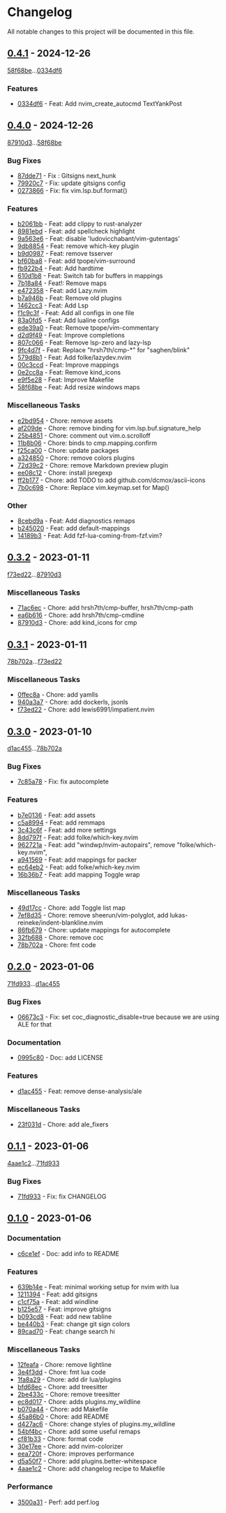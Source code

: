 # Changelog
All notable changes to this project will be documented in this file.

## [0.4.1](https://github.com/rodmoioliveira/neovim/compare/0.4.0...0.4.1) - 2024-12-26

[58f68be](https://github.com/rodmoioliveira/neovim/commit/58f68be9f2c277078d7d5631e27d193032f735b6)...[0334df6](https://github.com/rodmoioliveira/neovim/commit/0334df6ac0eb1357ac6f94c130d5e8d49294573f)

### Features

- [0334df6](https://github.com/rodmoioliveira/neovim/commit/0334df6ac0eb1357ac6f94c130d5e8d49294573f) - Feat: Add nvim_create_autocmd TextYankPost

## [0.4.0](https://github.com/rodmoioliveira/neovim/compare/0.3.2...0.4.0) - 2024-12-26

[87910d3](https://github.com/rodmoioliveira/neovim/commit/87910d3a5a46a99881589340f96877e0bf54ba6b)...[58f68be](https://github.com/rodmoioliveira/neovim/commit/58f68be9f2c277078d7d5631e27d193032f735b6)

### Bug Fixes

- [87dde71](https://github.com/rodmoioliveira/neovim/commit/87dde719dbae2f498e81bff88b10f002d4d955ae) - Fix : Gitsigns next_hunk
- [79920c7](https://github.com/rodmoioliveira/neovim/commit/79920c7c242a711f78b66aab1b698fdf67c26314) - Fix: update gitsigns config
- [0273866](https://github.com/rodmoioliveira/neovim/commit/0273866293ed820b9a945eadb4c639f1d2cf6047) - Fix: fix vim.lsp.buf.format()

### Features

- [b2061bb](https://github.com/rodmoioliveira/neovim/commit/b2061bb81fc201cadcc7d858bf25d9839b099541) - Feat: add clippy to rust-analyzer
- [8981ebd](https://github.com/rodmoioliveira/neovim/commit/8981ebd91941d2899a6a9be7135d252c0336ff3e) - Feat: add spellcheck highlight
- [9a563e6](https://github.com/rodmoioliveira/neovim/commit/9a563e6c922328309a37340d3b7ec2d3dfe90cd2) - Feat: disable 'ludovicchabant/vim-gutentags'
- [9db8854](https://github.com/rodmoioliveira/neovim/commit/9db8854736c5389818ded38d37c2a9f70516bf00) - Feat: remove which-key plugin
- [b9d0987](https://github.com/rodmoioliveira/neovim/commit/b9d098707f0011a23eff2fd7149c560fdf451409) - Feat: remove tsserver
- [bf60ba8](https://github.com/rodmoioliveira/neovim/commit/bf60ba8c4a66fdade712a64cded743836c4864b8) - Feat: add tpope/vim-surround
- [fb922b4](https://github.com/rodmoioliveira/neovim/commit/fb922b49092fe27b3dcb9ca4712cf421c5e4b867) - Feat: Add hardtime
- [610d1b8](https://github.com/rodmoioliveira/neovim/commit/610d1b81bedbbf6648df92cdf7b115963c7ad475) - Feat: Switch tab for buffers in mappings
- [7b18a84](https://github.com/rodmoioliveira/neovim/commit/7b18a841bbf2b627dcb3685003a6126e217371ca) - Feat!: Remove maps
- [e472358](https://github.com/rodmoioliveira/neovim/commit/e4723582e6535a5c26efbbee46d9e42e5b44632c) - Feat: add Lazy.nvim
- [b7a946b](https://github.com/rodmoioliveira/neovim/commit/b7a946b022c0e32e323c17161a0e29b13e85b701) - Feat: Remove old plugins
- [1462cc3](https://github.com/rodmoioliveira/neovim/commit/1462cc3db8a7f4acd26a12024ccd1ac86faa33ac) - Feat: Add Lsp
- [f1c9c3f](https://github.com/rodmoioliveira/neovim/commit/f1c9c3f6bfb26dcfa4016fcc5df600411349b240) - Feat: Add all configs in one file
- [83a0fd5](https://github.com/rodmoioliveira/neovim/commit/83a0fd51cbc46159a2a8d7bc16c9b896d4349272) - Feat: Add lualine configs
- [ede39a0](https://github.com/rodmoioliveira/neovim/commit/ede39a0f2205dab627ca49efe7fd99f17d0c0e2c) - Feat: Remove tpope/vim-commentary
- [d2d9f49](https://github.com/rodmoioliveira/neovim/commit/d2d9f499c2204d95137bfe8e8d2e84612b1a8ef7) - Feat: Improve completions
- [807c066](https://github.com/rodmoioliveira/neovim/commit/807c066ad160ef90c8f9b90a3800167f87c4033c) - Feat: Remove lsp-zero and lazy-lsp
- [9fc4d7f](https://github.com/rodmoioliveira/neovim/commit/9fc4d7fef40e60296887a338ca43d9884420f9e5) - Feat: Replace "hrsh7th/cmp-*" for "saghen/blink"
- [579d8b1](https://github.com/rodmoioliveira/neovim/commit/579d8b1d9796825d2d7e68c7bb56fa2c3365d386) - Feat: Add folke/lazydev.nvim
- [00c3ccd](https://github.com/rodmoioliveira/neovim/commit/00c3ccdff4d6848eb41ff435dab9411a20a54c0f) - Feat: Improve mappings
- [0e2cc8a](https://github.com/rodmoioliveira/neovim/commit/0e2cc8aca345547ca08eedc98bc035572719391d) - Feat: Remove kind_icons
- [e9f5e28](https://github.com/rodmoioliveira/neovim/commit/e9f5e28413ccb5438c84092fefa47856b445a420) - Feat: Improve Makefile
- [58f68be](https://github.com/rodmoioliveira/neovim/commit/58f68be9f2c277078d7d5631e27d193032f735b6) - Feat: Add resize windows maps

### Miscellaneous Tasks

- [e2bd954](https://github.com/rodmoioliveira/neovim/commit/e2bd954b47937d3d6b0ebfa39aa6bc0a0ebcd5f0) - Chore: remove assets
- [af209de](https://github.com/rodmoioliveira/neovim/commit/af209de67af9e2b21738acdd8873beeceddae06d) - Chore: remove binding for vim.lsp.buf.signature_help
- [25b4851](https://github.com/rodmoioliveira/neovim/commit/25b4851ba980bc49c94923b910643fde6c75e1a7) - Chore: comment out vim.o.scrolloff
- [11b8b06](https://github.com/rodmoioliveira/neovim/commit/11b8b063bb2bbdc53f13dd883b0d338ecb9fe591) - Chore: binds <CR> to cmp.mapping.confirm
- [f25ca00](https://github.com/rodmoioliveira/neovim/commit/f25ca00858c7a1b444a3d09334db88c168761170) - Chore: update packages
- [a324850](https://github.com/rodmoioliveira/neovim/commit/a3248508fe24a71b9302ae6648144deae314a755) - Chore: remove colors plugins
- [72d39c2](https://github.com/rodmoioliveira/neovim/commit/72d39c22008ee58ccc9dfd23ebb6d50a8ede7635) - Chore: remove Markdown preview plugin
- [ee08c12](https://github.com/rodmoioliveira/neovim/commit/ee08c1201e05ccc693bc8689878ce9ad3298885a) - Chore: install jsregexp
- [ff2b177](https://github.com/rodmoioliveira/neovim/commit/ff2b1776264e11d7660d4ed403e6cec40c29993b) - Chore: add TODO to add github.com/dcmox/ascii-icons
- [7b0c698](https://github.com/rodmoioliveira/neovim/commit/7b0c69883d6e33d79d47777991824cb806aeee4a) - Chore: Replace vim.keymap.set for Map()

### Other

- [8cebd9a](https://github.com/rodmoioliveira/neovim/commit/8cebd9acd73c93dd531863b294f08bad6f0acb59) - Feat: Add diagnostics remaps
- [b245020](https://github.com/rodmoioliveira/neovim/commit/b245020895355265615a9a1d5262d3daa7dbe1b4) - Feat: add default-mappings
- [14189b3](https://github.com/rodmoioliveira/neovim/commit/14189b3ce86e91b850153966b22a05aa9917b67c) - Feat: Add fzf-lua-coming-from-fzf.vim?

## [0.3.2](https://github.com/rodmoioliveira/neovim/compare/0.3.1...0.3.2) - 2023-01-11

[f73ed22](https://github.com/rodmoioliveira/neovim/commit/f73ed22697678df7c480033413527b5bc40f8a82)...[87910d3](https://github.com/rodmoioliveira/neovim/commit/87910d3a5a46a99881589340f96877e0bf54ba6b)

### Miscellaneous Tasks

- [71ac6ec](https://github.com/rodmoioliveira/neovim/commit/71ac6ece5a8e1e6c3857408f6859d2e6ad3fbe17) - Chore: add hrsh7th/cmp-buffer, hrsh7th/cmp-path
- [ea6b616](https://github.com/rodmoioliveira/neovim/commit/ea6b616cf9582d888cb7fa9bd66c915d2b930a50) - Chore: add hrsh7th/cmp-cmdline
- [87910d3](https://github.com/rodmoioliveira/neovim/commit/87910d3a5a46a99881589340f96877e0bf54ba6b) - Chore: add kind_icons for cmp

## [0.3.1](https://github.com/rodmoioliveira/neovim/compare/0.3.0...0.3.1) - 2023-01-11

[78b702a](https://github.com/rodmoioliveira/neovim/commit/78b702a3cc37bb95ec1f69eae4168f99401eb1ed)...[f73ed22](https://github.com/rodmoioliveira/neovim/commit/f73ed22697678df7c480033413527b5bc40f8a82)

### Miscellaneous Tasks

- [0ffec8a](https://github.com/rodmoioliveira/neovim/commit/0ffec8a9748c098c7561c54f40c0cd3b0d7aaa45) - Chore: add yamlls
- [940a3a7](https://github.com/rodmoioliveira/neovim/commit/940a3a7486f128ccd19928734a51edfaed50811c) - Chore: add dockerls, jsonls
- [f73ed22](https://github.com/rodmoioliveira/neovim/commit/f73ed22697678df7c480033413527b5bc40f8a82) - Chore: add lewis6991/impatient.nvim

## [0.3.0](https://github.com/rodmoioliveira/neovim/compare/0.2.0...0.3.0) - 2023-01-10

[d1ac455](https://github.com/rodmoioliveira/neovim/commit/d1ac455e55acbc53451bc1ad7dda27c9dbc5885d)...[78b702a](https://github.com/rodmoioliveira/neovim/commit/78b702a3cc37bb95ec1f69eae4168f99401eb1ed)

### Bug Fixes

- [7c85a78](https://github.com/rodmoioliveira/neovim/commit/7c85a78339c8645b3401f4429c7890707eeada7a) - Fix: fix autocomplete

### Features

- [b7e0136](https://github.com/rodmoioliveira/neovim/commit/b7e0136a47a50432e2408f7645846464e5a2fab6) - Feat: add assets
- [c5a8994](https://github.com/rodmoioliveira/neovim/commit/c5a8994be01c1aa0987ae274eb739c1f0b7cdb15) - Feat: add remmaps
- [3c43c6f](https://github.com/rodmoioliveira/neovim/commit/3c43c6f0beab9ef68f5d14a04db89cbb9aab798d) - Feat: add more settings
- [8dd797f](https://github.com/rodmoioliveira/neovim/commit/8dd797f32f31003d39aa0ce240c41cbd6e1c23f8) - Feat: add folke/which-key.nvim
- [962721a](https://github.com/rodmoioliveira/neovim/commit/962721a4f38fd057f3bf34ce39a6596fb5979efe) - Feat: add "windwp/nvim-autopairs", remove "folke/which-key.nvim",
- [a941569](https://github.com/rodmoioliveira/neovim/commit/a941569d69117b2a586b4ba6d9221231276ccd3d) - Feat: add mappings for packer
- [ec64eb2](https://github.com/rodmoioliveira/neovim/commit/ec64eb28e01364b543c8a4536761c48a234f2316) - Feat: add folke/which-key.nvim
- [16b36b7](https://github.com/rodmoioliveira/neovim/commit/16b36b7e326ca6c3dc9ce60dc957605fd8459199) - Feat: add mapping Toggle wrap

### Miscellaneous Tasks

- [49d17cc](https://github.com/rodmoioliveira/neovim/commit/49d17cc1b1f0b80b3e8f92453c4d0f3f959ad07c) - Chore: add Toggle list map
- [7ef8d35](https://github.com/rodmoioliveira/neovim/commit/7ef8d356e16e054648c543c9ed3813430c83c67b) - Chore: remove sheerun/vim-polyglot, add lukas-reineke/indent-blankline.nvim
- [86fb679](https://github.com/rodmoioliveira/neovim/commit/86fb67991b9896abf837975fc8a8027c169ac869) - Chore: update mappings for autocomplete
- [32fb688](https://github.com/rodmoioliveira/neovim/commit/32fb6888a20aae2c684c44fd44af6134a68bdbbe) - Chore: remove coc
- [78b702a](https://github.com/rodmoioliveira/neovim/commit/78b702a3cc37bb95ec1f69eae4168f99401eb1ed) - Chore: fmt code

## [0.2.0](https://github.com/rodmoioliveira/neovim/compare/0.1.1...0.2.0) - 2023-01-06

[71fd933](https://github.com/rodmoioliveira/neovim/commit/71fd933646b7c8c4b16174d5c845c4ebddc80433)...[d1ac455](https://github.com/rodmoioliveira/neovim/commit/d1ac455e55acbc53451bc1ad7dda27c9dbc5885d)

### Bug Fixes

- [06673c3](https://github.com/rodmoioliveira/neovim/commit/06673c3be3392de18dde2557d65b5e6a425c11c1) - Fix: set coc_diagnostic_disable=true because we are using ALE for that

### Documentation

- [0995c80](https://github.com/rodmoioliveira/neovim/commit/0995c802575fbe2322ff29a16b9d59a4318ad81e) - Doc: add LICENSE

### Features

- [d1ac455](https://github.com/rodmoioliveira/neovim/commit/d1ac455e55acbc53451bc1ad7dda27c9dbc5885d) - Feat: remove dense-analysis/ale

### Miscellaneous Tasks

- [23f031d](https://github.com/rodmoioliveira/neovim/commit/23f031df0d45f843df5634399d6a643a74a74244) - Chore: add ale_fixers

## [0.1.1](https://github.com/rodmoioliveira/neovim/compare/0.1.0...0.1.1) - 2023-01-06

[4aae1c2](https://github.com/rodmoioliveira/neovim/commit/4aae1c21b026414ec6a14106169ee25fc78f1eb7)...[71fd933](https://github.com/rodmoioliveira/neovim/commit/71fd933646b7c8c4b16174d5c845c4ebddc80433)

### Bug Fixes

- [71fd933](https://github.com/rodmoioliveira/neovim/commit/71fd933646b7c8c4b16174d5c845c4ebddc80433) - Fix: fix CHANGELOG

## [0.1.0](https://github.com/rodmoioliveira/neovim/compare/...0.1.0) - 2023-01-06

### Documentation

- [c6ce1ef](https://github.com/rodmoioliveira/neovim/commit/c6ce1efa1701cb643a7bc84e04643a7844759f9e) - Doc: add info to README

### Features

- [639b14e](https://github.com/rodmoioliveira/neovim/commit/639b14ea3793515c5b09aec2da45174251e33e74) - Feat: minimal working setup for nvim with lua
- [1211394](https://github.com/rodmoioliveira/neovim/commit/12113944fd4d15e9c7d7466bbbc52f8fe06a1c3d) - Feat: add gitsigns
- [c1cf75a](https://github.com/rodmoioliveira/neovim/commit/c1cf75a1bc7a313caeeeccb6afa5fbb2d76c934d) - Feat: add windline
- [b125e57](https://github.com/rodmoioliveira/neovim/commit/b125e576977c2032f31b3edda84f95ac2d881dfe) - Feat: improve gitsigns
- [b093cd8](https://github.com/rodmoioliveira/neovim/commit/b093cd8090db2307a1d8cd786bfc1adb5de79beb) - Feat: add new tabline
- [be440b3](https://github.com/rodmoioliveira/neovim/commit/be440b3e567d1c798e9c7c3a1713b38d92554048) - Feat: change git sign colors
- [89cad70](https://github.com/rodmoioliveira/neovim/commit/89cad70c8268bb224d5da6050e770040f6a0b7e6) - Feat: change search hi

### Miscellaneous Tasks

- [12feafa](https://github.com/rodmoioliveira/neovim/commit/12feafae8e5cebc3648dd5e004d18cd4046cc8fe) - Chore: remove lightline
- [3e4f3dd](https://github.com/rodmoioliveira/neovim/commit/3e4f3dd83c30a43343ff84499bd0641d5654130a) - Chore: fmt lua code
- [1fa8a29](https://github.com/rodmoioliveira/neovim/commit/1fa8a29b0630449c49febb2e2a9fa748e464998a) - Chore: add dir lua/plugins
- [bfd68ec](https://github.com/rodmoioliveira/neovim/commit/bfd68ecc18a0c061375af3686cc487246a7b5943) - Chore: add treesitter
- [2be433c](https://github.com/rodmoioliveira/neovim/commit/2be433c0b4f5ebbd474a08664651718a011db6a7) - Chore: remove treesitter
- [ec8d017](https://github.com/rodmoioliveira/neovim/commit/ec8d0174c9e16b777a5aac34c14f27f3e968da8c) - Chore: adds plugins.my_wildline
- [b070a44](https://github.com/rodmoioliveira/neovim/commit/b070a44f427b5a1a49b412f0a7ca7244ac372d3a) - Chore: add Makefile
- [45a86b0](https://github.com/rodmoioliveira/neovim/commit/45a86b09645400c7eebb0f6cc39ffce7a88272ee) - Chore: add README
- [d427ac6](https://github.com/rodmoioliveira/neovim/commit/d427ac67a21aa3f6ba46a634a0a3a6c585abe048) - Chore: change styles of plugins.my_wildline
- [54bf4bc](https://github.com/rodmoioliveira/neovim/commit/54bf4bce42b63d54de0f0e55e80924637f996459) - Chore: add some useful remaps
- [cf81b33](https://github.com/rodmoioliveira/neovim/commit/cf81b33f015156a072031658b00542dbb95ddeb9) - Chore: format code
- [30e17ee](https://github.com/rodmoioliveira/neovim/commit/30e17ee57d078ea43f761baee55d8ced5f7d96df) - Chore: add nvim-colorizer
- [eea720f](https://github.com/rodmoioliveira/neovim/commit/eea720fc923bac7870fa7ad579a8a95b324257e8) - Chore: improves performance
- [d5a50f7](https://github.com/rodmoioliveira/neovim/commit/d5a50f7a60a64cf9e5fce54c2135ec81d7081ef9) - Chore: add plugins.better-whitespace
- [4aae1c2](https://github.com/rodmoioliveira/neovim/commit/4aae1c21b026414ec6a14106169ee25fc78f1eb7) - Chore: add changelog recipe to Makefile

### Performance

- [3500a31](https://github.com/rodmoioliveira/neovim/commit/3500a31792dcf1e59f9cad487b13c398e021aea5) - Perf: add perf.log

<!-- generated by git-cliff -->
